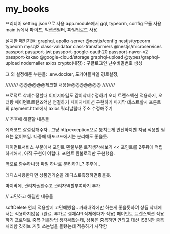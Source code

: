 # my_books

프리티어 setting.json으로 사용
app.module에서 gql, typeorm, config 모듈 사용
main.ts에서 파이프, 익셉션필터, 파일업로드 사용

설치한 패키지들: graphql, apollo-server @nestjs/config nestjs/typeorm typeorm mysql2 class-validator class-transformers @nestjs/microservices
passport passport-jwt passport-google-oauth20 passport-naver-v2 passport-kakao
@google-cloud/storage graphql-upload @types/graphql-upload
nodemailer
axios
crypto(내장) : 구글로그인 난수비밀번호 생성

그 외 설정해준 부분들: .env.docker, 도커야믈파일 경로설정,

////////
@@@@@@체크할 내용들@@@@@@@
////////

프로덕트 삭제수정할때 이미지파일도 같이삭제수정하기
오더 트랜스액션 적용하기, 오더랑 페이먼트트랜즈액션 연결하기
페이지네이션 구현하기
마지막 테스트할시 프론트의 payment.html에서 axios 쿼리날릴때 주소 수정해주기

// 추후에 해결할 내용들

에러코드 잘설정해주자.. 그냥 httpexception으로 퉁치는게 안전하지만 지금 적용할 필요는 없어보임.
나중에 배포코드에서는 분리해도 좋을듯.

페이먼트서비스 부분에서 포인트 환불부분 로직생각해보기 << 포인트를 2주뒤에 적립하게해서, 아직 구현이 어렵다. 포인트 환불로직만 구현했음.

앞으로 함수하나당 파일 하나로 분리하기..? 추후에..

레디스사용한다면 상품인기순을 레디스로측정하면좋을듯.

마지막에, 관리자권한주고 관리자역할부여하기 추가

// 고민하고 해결한 내용들

softDelete 언제 적용할지 고민해봤음.. 거래내역에만 하는게 좋을듯하여 상품 삭제에서는 적용하지않음. (완료. 추가로 결제API 삭제에다가 적용)
페이먼트 트랜스액션 적용하기
프로덕트 중복 거를방법 생각해봤는데, 상품은 중복하면 안되고 대신 ISBN만 중복처리함
깃허브 커밋 쓰는법을 몰랐는데 적용하기 시작함
